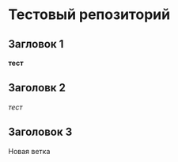 # Тестовый репозиторий

## Загловок 1

**тест**

## Заголовк 2

_тест_
 
## Заголовок 3

Новая ветка
